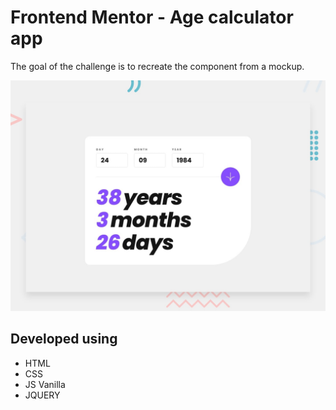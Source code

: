 # Frontend Mentor - Age calculator app
The goal of the challenge is to recreate the component from a mockup.

![Design preview for the Age calculator app coding challenge](./design/desktop-preview.jpg)

## Developed using
- HTML
- CSS
- JS Vanilla
- JQUERY

